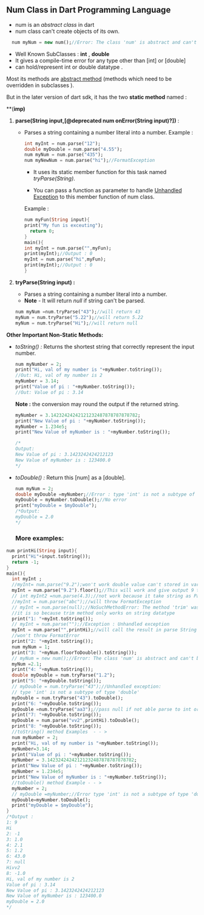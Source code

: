 ## Num Class in Dart Programming Language
  
  - num is an _abstract class_ in dart
  - num class can't create objects of its own.
  
  ```dart
    num myNum = new num();//Error: The class 'num' is abstract and can't be instantiated
  ```
  - Well Known SubClasses : 
   **int** , **double**
  - It gives a compile-time error for any type other than [int] or [double]   
  - can hold/represent int or double datatype . 
   
Most its methods are <ins>abstract method</ins> (methods which need to be overridden in subclasses ).

But in the later version of dart sdk, it has the two **static method** named :
    
   **(**imp)**
   1. __parse(String input,[@deprecated num onError(String input)?])__  : 
   
      - Parses a string containing a number literal into a number.
        Example :
        ```dart
        int myInt = num.parse("12");
        double myDouble = num.parse("4.55");
        num myNum = num.parse("435");
        num myNewNum = num.parse("hi");//FormatException
        ```
   
        - It uses its static member function for this task named _tryParse(String)_.
   
        - You can pass a function as parameter to handle <ins>Unhandled Exception</ins> to this member function of num class.
   
        Example :
   
        ```dart
        num myFun(String input){
        print("My fun is exceuting");
          return 0;
        }
        main(){
        int myInt = num.parse("",myFun);
        print(myInt);//Output : 0 
        myInt = num.parse("hi",myFun);
        print(myInt);//Output : 0
        }
        ```
   2. **tryParse(String input) :**
   
        - Parses a string containing a number literal into a number.
        - **Note** - It will return _null_ if string can't be parsed.
        ```dart
        num myNum =num.tryParse("43");//will return 43
        myNum = num.tryParse("5.22");//will return 5.22
        myNum = num.tryParse("Hi");//will return null
        ```
**Other Important Non-Static Methods:**
    
- _toString() :_ Returns the shortest string that correctly represent the input number.
  ```dart
  num myNumber = 2;
  print("Hi, val of my number is "+myNumber.toString());
  //Out: Hi, val of my number is 2
  myNumber = 3.14;
  print("Value of pi : "+myNumber.toString());
  //Out: Value of pi : 3.14
  ```
   **Note :** the conversion may round the output if the returned string.
  
    ```dart
    myNumber = 3.14232424242121232487878787878782;
    print("New Value of pi : "+myNumber.toString());
   myNumber = 1.234e5;
   print("New Value of myNumber is : "+myNumber.toString());
   
  /*
  Output:
  New Value of pi : 3.1423242424212123
  New Value of myNumber is : 123400.0
  */
   ```
- _toDouble() :_ Return this [num] as a [double].
    ```dart
  num myNum = 2;
  double myDouble =myNumber;//Error : type 'int' is not a subtype of type 'double'
  myDouble = myNumber.toDouble();//No error 
   print("myDouble = $myDouble");
  /*Output:
    myDouble = 2.0
  */
  ```

   ### More examples:
  
```dart
num printHi(String input){
  print("Hi"+input.toString());
  return -1;
}
main(){
  int myInt ;
  //myInt= num.parse("9.2");won't work double value can't stored in variable of datatype int
  myInt = num.parse("9.2").floor();//This will work and give output 9 to myInt
  // int myInt2 =num.parse(4.3);//not work because it take string as Parameter
  //myInt = num.parse("abc");//will throw FormatException
  // myInt = num.parse(null);//NoSuchMethodError: The method 'trim' was called on null.
  //it is so because trim method only works on string datatype
  print("1: "+myInt.toString());
  // myInt = num.parse("");//Exception : Unhandled exception
  myInt = num.parse("",printHi);//will call the result in parse String is null and also
  //won't throw FormatError
  print("2: "+myInt.toString());
  num myNum = 1;
  print("3: "+myNum.floorToDouble().toString());
  // myNum = new num();//Error: The class 'num' is abstract and can't be instantiated
  myNum =2.1;
  print("4: "+myNum.toString());
  double myDouble = num.tryParse("1.2");
  print("5: "+myDouble.toString());
  // myDouble = num.tryParse("43");//Unhandled exception:
  // type 'int' is not a subtype of type 'double'
  myDouble = num.tryParse("43").toDouble();
  print("6: "+myDouble.toString());
  myDouble =num.tryParse("aa3");//pass null if not able parse to int or double
  print("7: "+myDouble.toString());
  myDouble = num.parse("vv2",printHi).toDouble();
  print("8: "+myDouble.toString());
  //toString() method Examples  - - >
  num myNumber = 2;
  print("Hi, val of my number is "+myNumber.toString());
  myNumber=3.14;
  print("Value of pi : "+myNumber.toString());
  myNumber = 3.14232424242121232487878787878782;
  print("New Value of pi : "+myNumber.toString());
  myNumber = 1.234e5;
  print("New Value of myNumber is : "+myNumber.toString());
  //toDouble() method Example - - >
  myNumber = 2;
  // myDouble =myNumber;//Error type 'int' is not a subtype of type 'double'
  myDouble=myNumber.toDouble();
  print("myDouble = $myDouble");
}
/*Output :
1: 9
Hi
2: -1
3: 1.0
4: 2.1
5: 1.2
6: 43.0
7: null
Hivv2
8: -1.0
Hi, val of my number is 2
Value of pi : 3.14
New Value of pi : 3.1423242424212123
New Value of myNumber is : 123400.0
myDouble = 2.0
*/
```



    